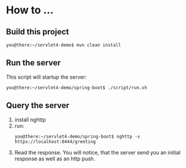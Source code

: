 # How to ...

## Build this project

```
you@there:~/servlet4-demo$ mvn clean install
```

## Run the server

This script will startup the server:
```
you@there:~/servlet4-demo/spring-boot$ ./script/run.sh
```

## Query the server

1. install nghttp
1. run:
   ```
   you@there:~/servlet4-demo/spring-boot$ nghttp -v https://localhost:8444/greeting
   ```
1. Read the response. You will notice, that the server send you an initial response as well as an http push.